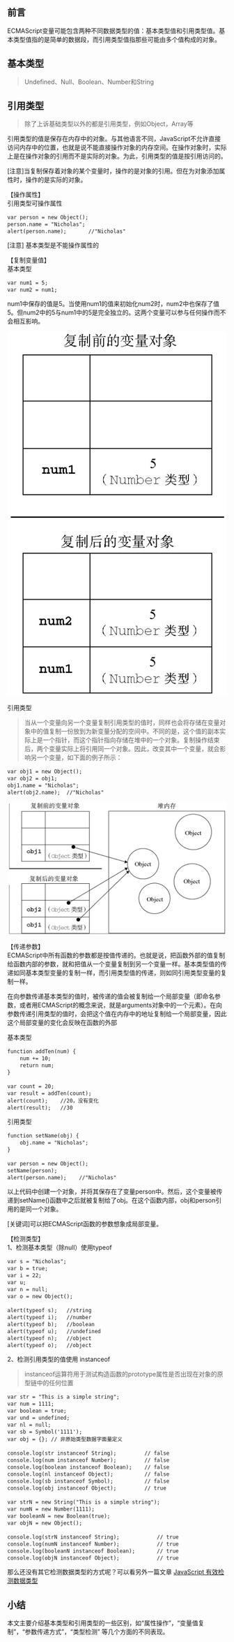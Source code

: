 ## 前言
ECMAScript变量可能包含两种不同数据类型的值：基本类型值和引用类型值。基本类型值指的是简单的数据段，而引用类型值指那些可能由多个值构成的对象。

## 基本类型
> Undefined、Null、Boolean、Number和String

## 引用类型
> 除了上诉基础类型以外的都是引用类型，例如Object，Array等

引用类型的值是保存在内存中的对象。与其他语言不同，JavaScript不允许直接访问内存中的位置，也就是说不能直接操作对象的内存空间。在操作对象时，实际上是在操作对象的引用而不是实际的对象。为此，引用类型的值是按引用访问的。

[注意]当复制保存着对象的某个变量时，操作的是对象的引用。但在为对象添加属性时，操作的是实际的对象。

【操作属性】  
引用类型可操作属性
```
var person = new Object();
person.name = "Nicholas";
alert(person.name);       //"Nicholas"
```

[注意] 基本类型是不能操作属性的

【复制变量值】  
基本类型
```
var num1 = 5;
var num2 = num1;
```
num1中保存的值是5。当使用num1的值来初始化num2时，num2中也保存了值5。但num2中的5与num1中的5是完全独立的。这两个变量可以参与任何操作而不会相互影响。

![](./image/49.png)


引用类型
> 当从一个变量向另一个变量复制引用类型的值时，同样也会将存储在变量对象中的值复制一份放到为新变量分配的空间中。不同的是，这个值的副本实际上是一个指针，而这个指针指向存储在堆中的一个对象。复制操作结束后，两个变量实际上将引用同一个对象。因此，改变其中一个变量，就会影响另一个变量，如下面的例子所示：

```
var obj1 = new Object();
var obj2 = obj1;
obj1.name = "Nicholas";
alert(obj2.name);  //"Nicholas"
```

![](./image/50.png)

【传递参数】  
ECMAScript中所有函数的参数都是按值传递的。也就是说，把函数外部的值复制给函数内部的参数，就和把值从一个变量复制到另一个变量一样。基本类型值的传递如同基本类型变量的复制一样，而引用类型值的传递，则如同引用类型变量的复制一样。

在向参数传递基本类型的值时，被传递的值会被复制给一个局部变量（即命名参数，或者用ECMAScript的概念来说，就是arguments对象中的一个元素）。在向参数传递引用类型的值时，会把这个值在内存中的地址复制给一个局部变量，因此这个局部变量的变化会反映在函数的外部

基本类型
```
function addTen(num) {
    num += 10;
    return num;
}

var count = 20;
var result = addTen(count);
alert(count);    //20，没有变化
alert(result);   //30
```

引用类型
```
function setName(obj) {
    obj.name = "Nicholas";
}

var person = new Object();
setName(person);
alert(person.name);    //"Nicholas"
```
以上代码中创建一个对象，并将其保存在了变量person中。然后，这个变量被传递到setName()函数中之后就被复制给了obj。在这个函数内部，obj和person引用的是同一个对象。

[关键词]可以把ECMAScript函数的参数想象成局部变量。

【检测类型】  
1、检测基本类型（除null）使用typeof
```
var s = "Nicholas";
var b = true;
var i = 22;
var u;
var n = null;
var o = new Object();

alert(typeof s);   //string
alert(typeof i);   //number
alert(typeof b);   //boolean
alert(typeof u);   //undefined
alert(typeof n);   //object
alert(typeof o);   //object
```

2、检测引用类型的值使用 instanceof
> instanceof运算符用于测试构造函数的prototype属性是否出现在对象的原型链中的任何位置

```
var str = "This is a simple string"; 
var num = 1111;
var boolean = true;
var und = undefined;
var nl = null;
var sb = Symbol('1111');
var obj = {}; // 非原始类型数据字面量定义

console.log(str instanceof String);         // false
console.log(num instanceof Number);         // false
console.log(boolean instanceof Boolean);    // false
console.log(nl instanceof Object);          // false
console.log(sb instanceof Symbol);          // false
console.log(obj instanceof Object);         // true

var strN = new String("This is a simple string");
var numN = new Number(1111);
var booleanN = new Boolean(true);
var objN = new Object();

console.log(strN instanceof String);            // true
console.log(numN instanceof Number);            // true
console.log(booleanN instanceof Boolean);       // true
console.log(objN instanceof Object);            // true
```

那么还没有其它检测数据类型的方式呢？可以看另外一篇文章
[JavaScript 有效检测数据类型](JavaScript类型判断详解（Object.prototype.toString.call方法）.md)

## 小结
本文主要介绍基本类型和引用类型的一些区别，如“属性操作”，“变量值复制”，“参数传递方式”，“类型检测” 等几个方面的不同表现。

